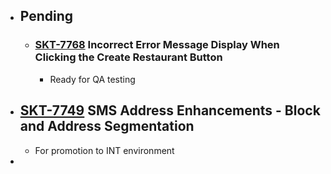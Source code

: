 - ## Pending
	- ### [SKT-7768](https://wondersco.atlassian.net/browse/SKT-7768) Incorrect Error Message Display When Clicking the Create Restaurant Button
		- Ready for QA testing
- ## [SKT-7749](https://wondersco.atlassian.net/browse/SKT-7749) SMS Address Enhancements - Block and Address Segmentation
	- For promotion to INT environment
-
